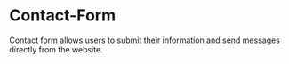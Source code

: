 # Contact-Form
Contact form allows users to submit their information and send messages directly from the website. 
